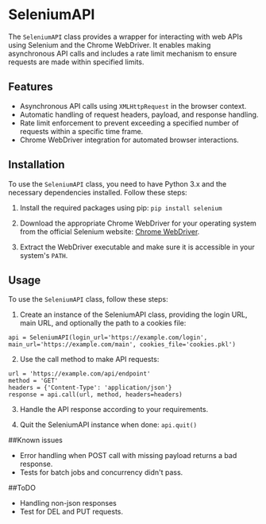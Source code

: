 # SeleniumAPI

The `SeleniumAPI` class provides a wrapper for interacting with web APIs using Selenium and the Chrome WebDriver. It enables making asynchronous API calls and includes a rate limit mechanism to ensure requests are made within specified limits.

## Features

- Asynchronous API calls using `XMLHttpRequest` in the browser context.
- Automatic handling of request headers, payload, and response handling.
- Rate limit enforcement to prevent exceeding a specified number of requests within a specific time frame.
- Chrome WebDriver integration for automated browser interactions.

## Installation

To use the `SeleniumAPI` class, you need to have Python 3.x and the necessary dependencies installed. Follow these steps:

1. Install the required packages using pip:
`pip install selenium`

2. Download the appropriate Chrome WebDriver for your operating system from the official Selenium website: [Chrome WebDriver](https://sites.google.com/a/chromium.org/chromedriver/downloads).

3. Extract the WebDriver executable and make sure it is accessible in your system's `PATH`.

## Usage

To use the `SeleniumAPI` class, follow these steps:

1. Create an instance of the SeleniumAPI class, providing the login URL, main URL, and optionally the path to a cookies file:

`api = SeleniumAPI(login_url='https://example.com/login', main_url='https://example.com/main', cookies_file='cookies.pkl')`

2. Use the call method to make API requests:

```
url = 'https://example.com/api/endpoint'
method = 'GET'
headers = {'Content-Type': 'application/json'}
response = api.call(url, method, headers=headers)
```

3. Handle the API response according to your requirements.

4. Quit the SeleniumAPI instance when done:
`api.quit()`

##Known issues
- Error handling when POST call with missing payload returns a bad response.
- Tests for batch jobs and concurrency didn't pass.

##ToDO
- Handling non-json responses
- Test for DEL and PUT requests.




